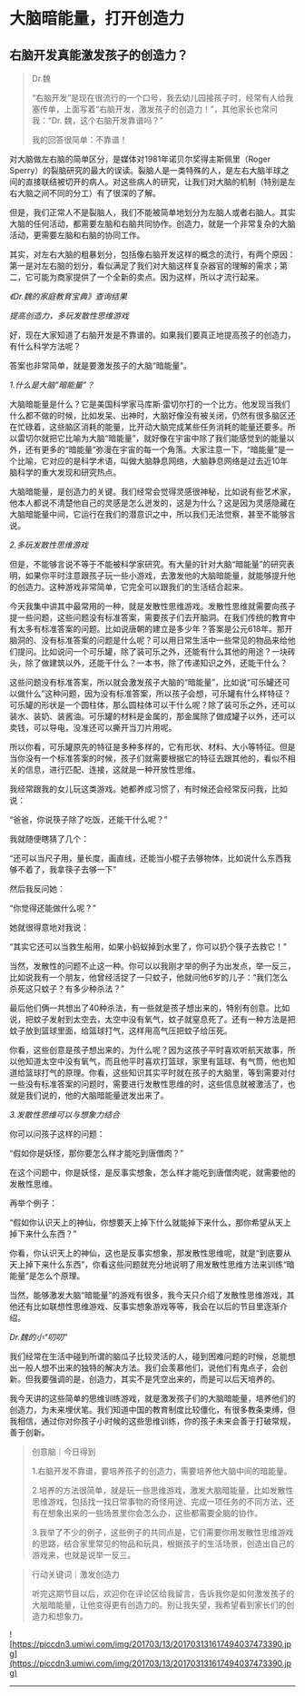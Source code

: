 # 大脑暗能量，打开创造力

## 右脑开发真能激发孩子的创造力？

> Dr.魏
> 
> “右脑开发”是现在很流行的一个口号，我去幼儿园接孩子时，经常有人给我塞传单，上面写着“右脑开发，激发孩子的创造力！”，其他家长也常问我：“Dr. 魏，这个右脑开发靠谱吗？”
> 
> 我的回答很简单：不靠谱！

对大脑做左右脑的简单区分，是媒体对1981年诺贝尔奖得主斯佩里（Roger Sperry）的裂脑研究的最大的误读。裂脑人是一类特殊的人，是左右大脑半球之间的直接联结被切开的病人。对这些病人的研究，让我们对大脑的机制（特别是左右大脑之间不同的分工）有了很深的了解。

但是，我们正常人不是裂脑人，我们不能被简单地划分为左脑人或者右脑人。其实大脑的任何活动，都需要左脑和右脑共同协作。创造力，就是一个非常复杂的大脑活动，更需要左脑和右脑的协同工作。

其实，对左右大脑的粗暴划分，包括像右脑开发这样的概念的流行，有两个原因：第一是对左右脑的划分，看似满足了我们对大脑这样复杂器官的理解的需求；第二，它可能为商家提供了一个全新的卖点。因为这样，所以才流行起来。

 *《Dr.魏的家庭教育宝典》查询结果*

 *提高创造力，多玩发散性思维游戏*

好，现在大家知道了右脑开发是不靠谱的。如果我们要真正地提高孩子的创造力，有什么科学方法呢？

答案也非常简单，就是要激发孩子的大脑“暗能量”。

 *1.什么是大脑“暗能量”？*

大脑暗能量是什么？它是美国科学家马库斯·雷切尔打的一个比方。他发现当我们什么都不做的时候，比如发呆、出神时，大脑好像没有被关闭，仍然有很多脑区还在忙碌着，这些脑区消耗的能量，比开动大脑完成某些任务消耗的能量还要多。所以雷切尔就把它比喻为大脑“暗能量”，就好像在宇宙中除了我们能感觉到的能量以外，还有更多的“暗能量”弥漫在宇宙的每一个角落。大家注意一下，“暗能量”是一个比喻，它对应的是科学术语，叫做大脑静息网络，大脑静息网络是过去近10年脑科学的重大发现和研究热点。

大脑暗能量，是创造力的关键。我们经常会觉得灵感很神秘，比如说有些艺术家，他本人都说不清楚他自己的灵感是怎么迸发的，这是为什么？这是因为灵感隐藏在大脑暗能量中间，它运行在我们的潜意识之中，所以我们无法觉察，甚至不能够言说。

 *2.多玩发散性思维游戏*

但是，不能够言说不等于不能被科学家研究。有大量的针对大脑“暗能量”的研究表明，如果你平时注意跟孩子玩一些小游戏，去激发他的大脑暗能量，就能够提升他的创造力。这种游戏非常简单，它完全可以跟我们的生活结合起来。

今天我集中讲其中最常用的一种，就是发散性思维游戏。发散性思维就需要向孩子提一些问题，这些问题没有标准答案，需要孩子们去开脑洞。在我们传统的教育中有太多有标准答案的问题。比如说唐朝的建立是多少年？答案是公元618年。那开脑洞的、没有标准答案的问题是什么呢？可以用日常生活中一些常见的物品来给他们提问。比如说问一个可乐罐，除了装可乐之外，还能有什么其他的用途？一块砖头，除了做建筑以外，还能干什么？一本书，除了传递知识之外，还能干什么？

这些问题没有标准答案，所以就会激发孩子大脑的“暗能量”，比如说“可乐罐还可以做什么”这种问题，因为没有标准答案，所以孩子会想，可乐罐有什么样特征？可乐罐的形状是一个圆柱体，那么圆柱体可以干什么呢？除了装可乐之外，还可以装水、装奶、装酱油。可乐罐的材料是金属的，那金属除了做成罐子以外，还可以卖钱，可以导电，没准还可以撕开当刀片用呢。

所以你看，可乐罐原先的特征是多种多样的，它有形状、材料、大小等特征。但是当你没有一个标准答案的时候，孩子们就需要根据它的特征去跟其他的，看似不相关的信息，进行匹配、连接，这就是一种开放性思维。

我经常跟我的女儿玩这类游戏。她都养成习惯了，有时候还会经常反问我，比如说：

“爸爸，你说筷子除了吃饭，还能干什么呢？”

我就随便瞎猜了几个：

“还可以当尺子用，量长度，画直线，还能当小棍子去够物体，比如说什么东西我够不着了，我拿筷子去够一下”

然后我反问她：

“你觉得还能做什么呢？”

她就很得意地对我说：

“其实它还可以当救生船用，如果小蚂蚁掉到水里了，你可以扔个筷子去救它！”

当然，发散性的问题不止这一种。你可以以我刚才举的例子为出发点，举一反三，比如说我有一个朋友，他曾经活捉了一只蚊子，他就问他6岁的儿子：“我们怎么杀死这只蚊子？有多少种杀法？”

最后他们俩一共想出了40种杀法，有一些就是孩子想出来的，特别有创意。比如说，把蚊子发射到太空去，太空中没有氧气，蚊子就窒息死了。还有一种方法是把蚊子放到篮球里面，给篮球打气，这样用高气压把蚊子给压死。

你看，这些创意是孩子想出来的，为什么呢？因为这孩子平时喜欢听航天故事，所以他知道太空中没有氧气，而且他平时喜欢打篮球，家里有篮球、有气筒，他也知道给篮球打气的原理。你看，这些知识其实平时就在孩子的大脑里，等到需要对付一些没有标准答案的问题时，需要进行发散性思维的时，这些信息就被激活了，也就是我们说的，他的大脑暗能量迸发出来了。

 *3.发散性思维可以与想象力结合*

你可以问孩子这样的问题：

“假如你是妖怪，那你要怎么样才能吃到唐僧肉？”

在这个问题中，你是妖怪，是反事实想象，怎么样才能吃到唐僧肉呢，就需要他的发散性思维。

再举个例子：

“假如你认识天上的神仙，你想要天上掉下什么就能掉下来什么，那你希望从天上掉下来什么东西？”

你看，你认识天上的神仙，这也是反事实想象，那发散性思维呢，就是“到底要从天上掉下来什么东西”，你看这些问题就充分地说明了用发散性思维方法来训练“暗能量”是怎么个原理。

当然，能够激发大脑“暗能量”的游戏有很多，我今天只介绍了发散性思维游戏，其他还有比如联想性思维游戏、反事实想象游戏等等，我会在以后的节目里逐渐介绍。

 *Dr.魏的小“叨叨”*

我们经常在生活中碰到所谓的脑瓜子比较灵活的人，碰到困难问题的时候，总能想出一般人想不出来的独特的解决方法。我们会羡慕他们，说他们有鬼点子，会创新。但我要强调的是，创造力，其实不是凭空出来的，而是可以后天培养的。

我今天讲的这些简单的思维训练游戏，就是激发孩子们的大脑暗能量，培养他们的创造力，为未来埋伏笔。我们知道中国的教育制度比较僵化，有很多教条束缚，但我相信，通过你对你孩子小时候的这些思维训练，你的孩子未来会善于打破常规，善于创新。

> 创意脑｜今日得到
> 
> 1.右脑开发不靠谱，要培养孩子的创造力，需要培养他大脑中间的暗能量。
> 
> 2.培养的方法很简单，就是玩一些思维游戏，激发大脑暗能量，比如发散性思维游戏，包括找一找日常事物的奇怪用途、完成一项任务的不同方法，还有在想象出来的一些场景里你会怎么办，这些都需要全脑的协作。
> 
> 3.我举了不少的例子，这些例子的共同点是，它们需要你用发散性思维游戏的思路，结合家里常见的物品和玩具，根据孩子的生活场景，创造出自己的游戏来，也就是说举一反三。

> 行动关键词｜激发创造力
> 
> 听完这期节目以后，欢迎你在评论区给我留言，告诉我你是如何激发孩子的大脑暗能量，让他变得更有创造力的。别让我失望，我希望看到家长们的创造力和想象力。

![https://piccdn3.umiwi.com/img/201703/13/201703131617494037473390.jpg](https://piccdn3.umiwi.com/img/201703/13/201703131617494037473390.jpg)

---
